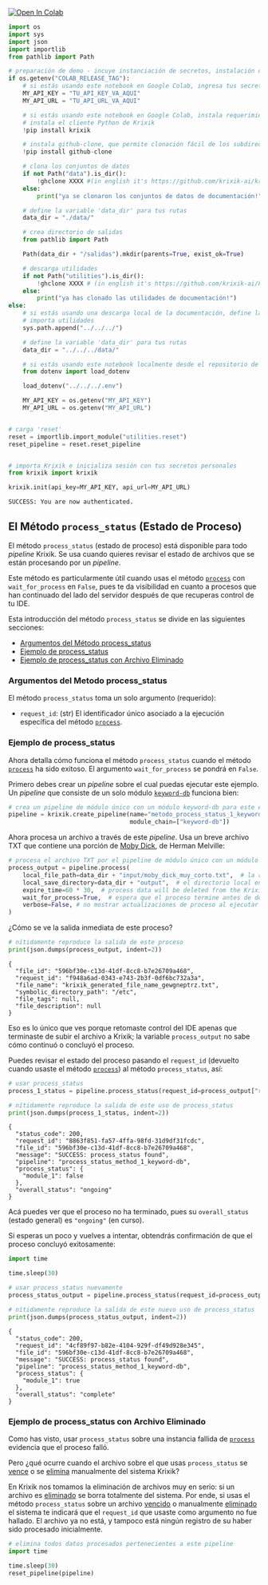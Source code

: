 <a href="https://colab.research.google.com/github/krixik-ai/krixik-docs/blob/main/docs/system/parameters_processing_files_through_pipelines/process_status_method.ipynb" target="_parent"><img src="https://colab.research.google.com/assets/colab-badge.svg" alt="Open In Colab"/></a>


```python
import os
import sys
import json
import importlib
from pathlib import Path

# preparación de demo - incuye instanciación de secretos, instalación de requerimientos, y definición de rutas
if os.getenv("COLAB_RELEASE_TAG"):
    # si estás usando este notebook en Google Colab, ingresa tus secretos acá
    MY_API_KEY = "TU_API_KEY_VA_AQUI"
    MY_API_URL = "TU_API_URL_VA_AQUI"

    # si estás usando este notebook en Google Colab, instala requerimientos y descarga los subdirectorios requeridos
    # instala el cliente Python de Krixik
    !pip install krixik

    # instala github-clone, que permite clonación fácil de los subdirectorios del repositorio de documentación XXX
    !pip install github-clone

    # clona los conjuntos de datos
    if not Path("data").is_dir():
        !ghclone XXXX #(in english it's https://github.com/krixik-ai/krixik-docs/tree/main/data)
    else:
        print("ya se clonaron los conjuntos de datos de documentación!")

    # define la variable 'data_dir' para tus rutas
    data_dir = "./data/"

    # crea directorio de salidas
    from pathlib import Path

    Path(data_dir + "/salidas").mkdir(parents=True, exist_ok=True)

    # descarga utilidades
    if not Path("utilities").is_dir():
        !ghclone XXXX # (in english it's https://github.com/krixik-ai/krixik-docs/tree/main/utilities)
    else:
        print("ya has clonado las utilidades de documentación!")
else:
    # si estás usando una descarga local de la documentación, define las rutas relativas a la estructura local de la documentación
    # importa utilidades
    sys.path.append("../../../")

    # define la variable 'data_dir' para tus rutas
    data_dir = "../../../data/"

    # si estás usando este notebook localmente desde el repositorio de documentación Krixik, carga tus secretos de un archivo .env ubicado en la base del repositorio de documentación
    from dotenv import load_dotenv

    load_dotenv("../../../.env")

    MY_API_KEY = os.getenv("MY_API_KEY")
    MY_API_URL = os.getenv("MY_API_URL")


# carga 'reset'
reset = importlib.import_module("utilities.reset")
reset_pipeline = reset.reset_pipeline


# importa Krixik e inicializa sesión con tus secretos personales
from krixik import krixik

krixik.init(api_key=MY_API_KEY, api_url=MY_API_URL)
```

    SUCCESS: You are now authenticated.


## El Método `process_status` (Estado de Proceso)

El método `process_status` (estado de proceso) está disponible para todo *pipeline* Krixik. Se usa cuando quieres revisar el estado de archivos que se están procesando por un *pipeline*.

Este método es particularmente útil cuando usas el método [`process`](metodo_process_procesar.md) con `wait_for_process` en `False`, pues te da visibilidad en cuanto a procesos que han continuado del lado del servidor después de que recuperas control de tu IDE.

Esta introducción del método `process_status` se divide en las siguientes secciones:

- [Argumentos del Método process_status](#argumentos-del-metodo-process_status)
- [Ejemplo de process_status](#ejemplo-de-process_status)
- [Ejemplo de process_status con Archivo Eliminado](#ejemplo-de-process_status-con-archivo-eliminado)

### Argumentos del Metodo process_status

El método `process_status` toma un solo argumento (requerido):

- `request_id`: (str) El identificador único asociado a la ejecución específica del método [`process`](metodo_process_procesar.md).

### Ejemplo de process_status

Ahora detalla cómo funciona el método `process_status` cuando el método [`process`](metodo_process_procesar.md) ha sido exitoso. El argumento `wait_for_process` se pondrá en `False`.

Primero debes crear un *pipeline* sobre el cual puedas ejecutar este ejemplo. Un *pipeline* que consiste de un solo módulo [`keyword-db`](../../modulos/modulos_de_bases_de_datos/modulo_keyword-db_base_de_datos_de_palabras_clave.md) funciona bien:


```python
# crea un pipeline de módulo único con un módulo keyword-db para este ejemplo
pipeline = krixik.create_pipeline(name="metodo_process_status_1_keyword-db",
                                  module_chain=["keyword-db"])
```

Ahora procesa un archivo a través de este *pipeline*. Usa un breve archivo TXT que contiene una porción de <u>Moby Dick</u>, de Herman Melville:


```python
# procesa el archivo TXT por el pipeline de módulo único con un módulo keyword-db con wait_for_process en False
process_output = pipeline.process(
    local_file_path=data_dir + "input/moby_dick_muy_corto.txt",  # la ruta de archivo inicial en la que yace el archivo de entrada
    local_save_directory=data_dir + "output",  # el directorio local en el que se guardará el archivo de salida
    expire_time=60 * 30,  # process data will be deleted from the Krixik system in 30 minutes
    wait_for_process=True,  # espera que el proceso termine antes de devolver control del IDE al usuario
    verbose=False, # no mostrar actualizaciones de proceso al ejecutar el código
)
```

¿Cómo se ve la salida inmediata de este proceso?


```python
# nítidamente reproduce la salida de este proceso
print(json.dumps(process_output, indent=2))
```

    {
      "file_id": "596bf30e-c13d-41df-8cc8-b7e26709a468",
      "request_id": "f948a6ad-0343-e743-2b3f-0df6bc732a3a",
      "file_name": "krixik_generated_file_name_gewgneptrz.txt",
      "symbolic_directory_path": "/etc",
      "file_tags": null,
      "file_description": null
    }


Eso es lo único que ves porque retomaste control del IDE apenas que terminaste de subir el archivo a Krixik; la variable `process_output` no sabe cómo continuó o concluyó el proceso.

Puedes revisar el estado del proceso pasando el `request_id` (devuelto cuando usaste el método [`process`](metodo_process_procesar.md)) al método `process_status`, así:


```python
# usar process_status
process_1_status = pipeline.process_status(request_id=process_output["request_id"])

# nítidamente reproduce la salida de este uso de process_status
print(json.dumps(process_1_status, indent=2))
```

    {
      "status_code": 200,
      "request_id": "8863f851-fa57-4ffa-98fd-31d9df31fcdc",
      "file_id": "596bf30e-c13d-41df-8cc8-b7e26709a468",
      "message": "SUCCESS: process_status found",
      "pipeline": "process_status_method_1_keyword-db",
      "process_status": {
        "module_1": false
      },
      "overall_status": "ongoing"
    }


Acá puedes ver que el proceso no ha terminado, pues su `overall_status` (estado general) es `"ongoing"` (en curso).

Si esperas un poco y vuelves a intentar, obtendrás confirmación de que el proceso concluyó exitosamente:


```python
import time

time.sleep(30)
```


```python
# usar process_status nuevamente
process_status_output = pipeline.process_status(request_id=process_output["request_id"])

# nítidamente reproduce la salida de este nuevo uso de process_status
print(json.dumps(process_status_output, indent=2))
```

    {
      "status_code": 200,
      "request_id": "4cf89f97-b82e-4104-929f-df49d928e345",
      "file_id": "596bf30e-c13d-41df-8cc8-b7e26709a468",
      "message": "SUCCESS: process_status found",
      "pipeline": "process_status_method_1_keyword-db",
      "process_status": {
        "module_1": true
      },
      "overall_status": "complete"
    }


### Ejemplo de process_status con Archivo Eliminado

Como has visto, usar `process_status` sobre una instancia fallida de [`process`](metodo_process_procesar.md) evidencia que el proceso falló.

Pero ¿qué ocurre cuando el archivo sobre el que usas `process_status` se [vence](metodo_process_procesar.md#argumentos-principales-del-metodo-process) o se [elimina](../sistema_de_archivos/metodo_delete_eliminar.md) manualmente del sistema Krixik?

En Krixik nos tomamos la eliminación de archivos muy en serio: si un archivo es [eliminado](../sistema_de_archivos/metodo_delete_eliminar.md) se borra totalmente del sistema. Por ende, si usas el método `process_status` sobre un archivo [vencido](metodo_process_procesar.md#argumentos-principales-del-metodo-process) o manualmente [eliminado](../sistema_de_archivos/metodo_delete_eliminar.md) el sistema te indicará que el `request_id` que usaste como argumento no fue hallado. El archivo ya no está, y tampoco está ningún registro de su haber sido procesado inicialmente.


```python
# elimina todos datos procesados pertenecientes a este pipeline
import time

time.sleep(30)
reset_pipeline(pipeline)
```
